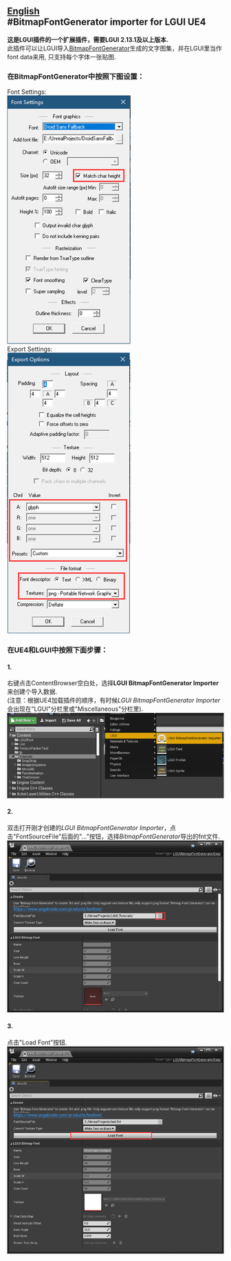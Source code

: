 [English](./README_en.md)  
#BitmapFontGenerator importer for LGUI UE4
---
**这是LGUI插件的一个扩展插件，需要LGUI 2.13.1及以上版本.**  
此插件可以让LGUI导入[BitmapFontGenerator](https://www.angelcode.com/products/bmfont/)生成的文字图集，并在LGUI里当作font data来用, 只支持每个字体一张贴图.  
### 在BitmapFontGenerator中按照下图设置：
Font Settings:  
![](./Resources/BF_Settings1.png)   
Export Settings:  
![](./Resources/BF_Settings2.png)   
### 在UE4和LGUI中按照下面步骤：  
#### 1.  
右键点击ContentBrowser空白处，选择**LGUI BitmapFontGenerator Importer**来创建个导入数据.  
(注意：根据UE4加载插件的顺序，有时候*LGUI BitmapFontGenerator Importer*会出现在"LGUI"分栏里或"Miscellaneous"分栏里).  
![](./Resources/Step1.png)
#### 2.  
双击打开刚才创建的*LGUI BitmapFontGenerator Importer*，点击"FontSourceFile"后面的"..."按钮，选择*BitmapFontGenerator*导出的fnt文件.  
![](./Resources/Step2.png)
#### 3.  
点击"Load Font"按钮.  
![](./Resources/Step3.png)
